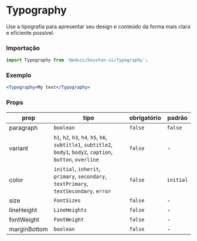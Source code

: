# Typography

Use a tipografia para apresentar seu design e conteúdo da forma mais clara e eficiente possível.

### Importação

```js
import Typography from '@eduzz/houston-ui/Typography';
```

### Exemplo

```jsx
<Typography>My text</Typography>
```

### Props

| prop         | tipo                                                                                                            | obrigatório | padrão    |
|--------------|-----------------------------------------------------------------------------------------------------------------|-------------|-----------|
| paragraph    | `boolean`                                                                                                       | `false`     | `false`   |
| variant      | `h1`, `h2`, `h3`, `h4`, `h5`, `h6`, `subtitle1`, `subtitle2`, `body1`, `body2`, `caption`, `button`, `overline` | `false`     | -         |
| color        | `initial`, `inherit`, `primary`, `secondary`, `textPrimary`, `textSecondary`, `error`                           | `false`     | `initial` |
| size         | `FontSizes`                                                                                                     | `false`     | -         |
| lineHeight   | `LineHeights`                                                                                                   | `false`     | -         |
| fontWeight   | `FontWeight`                                                                                                    | `false`     | -         |
| marginBottom | `boolean`                                                                                                       | `false`     | -         |
